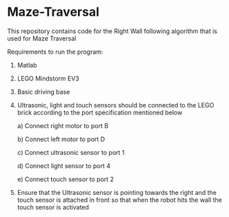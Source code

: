 # Maze-Traversal
This repository contains code for the Right Wall following algorithm that is used for Maze Traversal

Requirements to run the program:
  1) Matlab
  2) LEGO Mindstorm EV3
  3) Basic driving base
  4) Ultrasonic, light and touch sensors should be connected to the LEGO brick according to the port specification mentioned below
  
      a) Connect right motor to port B
      
      b) Connect left motor to port D
      
      c) Connect ultrasonic sensor to port 1
      
      d) Connect light sensor to port 4
      
      e) Connect touch sensor to port 2
  5) Ensure that the Ultrasonic sensor is pointing towards the right and the touch sensor is attached in front so that when the robot hits the wall the touch sensor is activated
